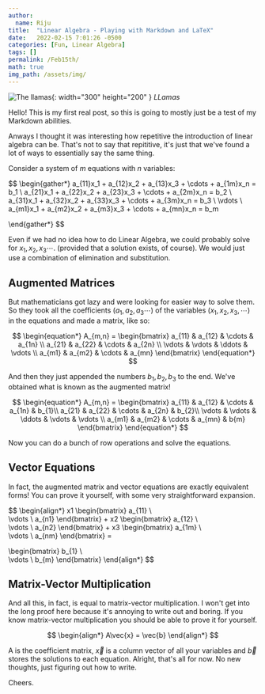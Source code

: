 ```yaml
---
author:
  name: Riju
title:  "Linear Algebra - Playing with Markdown and LaTeX"
date:   2022-02-15 7:01:26 -0500
categories: [Fun, Linear Algebra]
tags: []
permalink: /Feb15th/
math: true
img_path: /assets/img/
---
```

![The llamas](IMG-3749.jpg){: width="300" height="200" }
_LLamas_


Hello! This is my first real post, so this is going to mostly just be a test of my Markdown abilities.


Anways I thought it was interesting how repetitive the introduction of linear algebra can be. That's not to say that repititive, it's just that we've found a lot of ways to essentially say the same thing.

Consider a system of $m$ equations with $n$ variables:

$$
\begin{gather*}
a_{11}x_1 + a_{12}x_2 + a_{13}x_3 + \cdots + a_{1m}x_n = b_1 \\
a_{21}x_1 + a_{22}x_2 + a_{23}x_3 + \cdots + a_{2m}x_n = b_2 \\
a_{31}x_1 + a_{32}x_2 + a_{33}x_3 + \cdots + a_{3m}x_n = b_3 \\
\vdots \\
a_{m1}x_1 + a_{m2}x_2 + a_{m3}x_3 + \cdots + a_{mn}x_n = b_m

\end{gather*}
$$

Even if we had no idea how to do Linear Algebra, we could probably solve for $x_1, x_2, x_3 \cdots$. (provided that a solution exists, of course). We would just use a combination of elimination and substitution.

## Augmented Matrices
But mathematicians got lazy and were looking for easier way to solve them. So they took all the coefficients ($a_1, a_2, a_3 \cdots$) of the variables ($x_1, x_2, x_3, \cdots$) in the equations and made a matrix, like so:

$$
\begin{equation*}
A_{m,n} =
\begin{bmatrix}
a_{11} & a_{12} & \cdots & a_{1n} \\
a_{21} & a_{22} & \cdots & a_{2n} \\
\vdots  & \vdots  & \ddots & \vdots  \\
a_{m1} & a_{m2} & \cdots & a_{mn}
\end{bmatrix}
\end{equation*}
$$

And then they just appended the numbers $b_1, b_2, b_3$ to the end. We've obtained what is known as the augmented matrix!

$$
\begin{equation*}
A_{m,n} =
\begin{bmatrix}
a_{11} & a_{12} & \cdots & a_{1n} & b_{1}\\
a_{21} & a_{22} & \cdots & a_{2n} & b_{2}\\
\vdots  & \vdots  & \ddots & \vdots & \vdots \\
a_{m1} & a_{m2} & \cdots & a_{mn} & b{m}
\end{bmatrix}
\end{equation*}
$$

Now you can do a bunch of row operations and solve the equations.

## Vector Equations

In fact, the augmented matrix and vector equations are exactly equivalent forms! You can prove it yourself, with some very straightforward expansion.

$$
\begin{align*}
x1
\begin{bmatrix}
 a_{11} \\           
 \vdots \\
 a_{n1}
\end{bmatrix} +
x2
\begin{bmatrix}
 a_{12} \\           
 \vdots \\
 a_{n2}
\end{bmatrix} +
x3
\begin{bmatrix}
 a_{1m} \\           
 \vdots \\
 a_{nm}
\end{bmatrix} =

\begin{bmatrix}
 b_{1} \\           
 \vdots \\
 b_{m}
\end{bmatrix}
\end{align*}
$$

## Matrix-Vector Multiplication
And all this, in fact, is equal to matrix-vector multiplication. I won't get into the long proof here because it's annoying to write out and boring. If you know matrix-vector multiplication you should be able to prove it for yourself.

$$
\begin{align*}
A\vec{x} = \vec{b}
\end{align*}
$$

A is the coefficient matrix, $\vec{x}$ is a column vector of all your variables and $\vec{b}$ stores the solutions to each equation. Alright, that's all for now. No new thoughts, just figuring out how to write.

Cheers.
